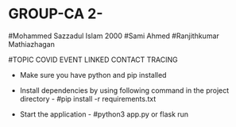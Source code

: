 # GROUP-CA 2-
#Mohammed Sazzadul Islam 2000
#Sami Ahmed
#Ranjithkumar Mathiazhagan

#TOPIC COVID EVENT LINKED CONTACT TRACING

- Make sure you have python and pip installed

- Install dependencies by using following command in the project directory - 
#pip install -r requirements.txt

- Start the application -
#python3 app.py or flask run



